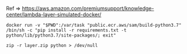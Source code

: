 Ref => https://aws.amazon.com/premiumsupport/knowledge-center/lambda-layer-simulated-docker/

```
docker run -v "$PWD":/var/task "public.ecr.aws/sam/build-python3.7" /bin/sh -c "pip install -r requirements.txt -t python/lib/python3.7/site-packages/; exit"
```

```
zip -r layer.zip python > /dev/null
```
